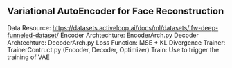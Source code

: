 ## Variational AutoEncoder for Face Reconstruction
Data Resource: https://datasets.activeloop.ai/docs/ml/datasets/lfw-deep-funneled-dataset/
Encoder Archtechture: EncoderArch.py
Decoder Archtechture: DecoderArch.py
Loss Function: MSE + KL Divergence
Trainer: TrainerContruct.py (Encoder, Decoder, Optimizer)
Train: Use to trigger the training of VAE
